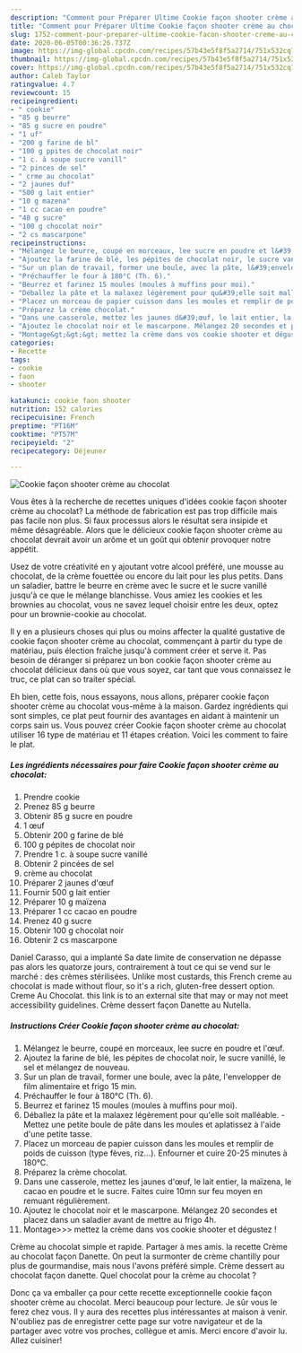 ```yaml
---
description: "Comment pour Préparer Ultime Cookie façon shooter crème au chocolat"
title: "Comment pour Préparer Ultime Cookie façon shooter crème au chocolat"
slug: 1752-comment-pour-preparer-ultime-cookie-facon-shooter-creme-au-chocolat
date: 2020-06-05T00:36:26.737Z
image: https://img-global.cpcdn.com/recipes/57b43e5f8f5a2714/751x532cq70/cookie-facon-shooter-creme-au-chocolat-photo-principale-de-la-recette.jpg
thumbnail: https://img-global.cpcdn.com/recipes/57b43e5f8f5a2714/751x532cq70/cookie-facon-shooter-creme-au-chocolat-photo-principale-de-la-recette.jpg
cover: https://img-global.cpcdn.com/recipes/57b43e5f8f5a2714/751x532cq70/cookie-facon-shooter-creme-au-chocolat-photo-principale-de-la-recette.jpg
author: Caleb Taylor
ratingvalue: 4.7
reviewcount: 15
recipeingredient:
- " cookie"
- "85 g beurre"
- "85 g sucre en poudre"
- "1 uf"
- "200 g farine de bl"
- "100 g ppites de chocolat noir"
- "1 c. à soupe sucre vanill"
- "2 pinces de sel"
- " crme au chocolat"
- "2 jaunes duf"
- "500 g lait entier"
- "10 g mazena"
- "1 cc cacao en poudre"
- "40 g sucre"
- "100 g chocolat noir"
- "2 cs mascarpone"
recipeinstructions:
- "Mélangez le beurre, coupé en morceaux, lee sucre en poudre et l&#39;œuf."
- "Ajoutez la farine de blé, les pépites de chocolat noir, le sucre vanillé, le sel et mélangez de nouveau."
- "Sur un plan de travail, former une boule, avec la pâte, l&#39;envelopper de film alimentaire et frigo 15 min."
- "Préchauffer le four à 180°C (Th. 6)."
- "Beurrez et farinez 15 moules (moules à muffins pour moi)."
- "Déballez la pâte et la malaxez légèrement pour qu&#39;elle soit malléable. Mettez une petite boule de pâte dans les moules et aplatissez à l&#39;aide d&#39;une petite tasse."
- "Placez un morceau de papier cuisson dans les moules et remplir de poids de cuisson (type fèves, riz...). Enfourner et cuire 20-25 minutes à 180°C."
- "Préparez la crème chocolat."
- "Dans une casserole, mettez les jaunes d&#39;œuf, le lait entier, la maïzena, le cacao en poudre et le sucre. Faites cuire 10mn sur feu moyen en remuant régulièrement."
- "Ajoutez le chocolat noir et le mascarpone. Mélangez 20 secondes et placez dans un saladier avant de mettre au frigo 4h."
- "Montage&gt;&gt;&gt; mettez la crème dans vos cookie shooter et dégustez !"
categories:
- Recette
tags:
- cookie
- faon
- shooter

katakunci: cookie faon shooter 
nutrition: 152 calories
recipecuisine: French
preptime: "PT16M"
cooktime: "PT57M"
recipeyield: "2"
recipecategory: Déjeuner

---
```



![Cookie façon shooter crème au chocolat](https://img-global.cpcdn.com/recipes/57b43e5f8f5a2714/751x532cq70/cookie-facon-shooter-creme-au-chocolat-photo-principale-de-la-recette.jpg)

Vous êtes à la recherche de recettes uniques d'idées cookie façon shooter crème au chocolat? La méthode de fabrication est pas trop difficile mais pas facile non plus. Si faux processus alors le résultat sera insipide et même désagréable. Alors que le délicieux cookie façon shooter crème au chocolat devrait avoir un arôme et un goût qui obtenir provoquer notre appétit.

Usez de votre créativité en y ajoutant votre alcool préféré, une mousse au chocolat, de la crème fouettée ou encore du lait pour les plus petits. Dans un saladier, battre le beurre en crème avec le sucre et le sucre vanillé jusqu&#39;à ce que le mélange blanchisse. Vous amiez les cookies et les brownies au chocolat, vous ne savez lequel choisir entre les deux, optez pour un brownie-cookie au chocolat.

Il y en a plusieurs choses qui plus ou moins affecter la qualité gustative de cookie façon shooter crème au chocolat, commençant à partir du type de matériau, puis élection fraîche jusqu'à comment créer et serve it. Pas besoin de déranger si préparez un bon cookie façon shooter crème au chocolat délicieux dans où que vous soyez, car tant que vous connaissez le truc, ce plat can so traiter spécial.


Eh bien, cette fois, nous essayons, nous allons, préparer cookie façon shooter crème au chocolat vous-même à la maison. Gardez ingrédients qui sont simples, ce plat peut fournir des avantages en aidant à maintenir un corps sain us. Vous pouvez créer Cookie façon shooter crème au chocolat utiliser 16 type de matériau et 11 étapes création. Voici les comment to faire le plat.

<!--inarticleads1-->

##### Les ingrédients nécessaires pour faire Cookie façon shooter crème au chocolat:

1. Prendre  cookie
1. Prenez 85 g beurre
1. Obtenir 85 g sucre en poudre
1.  1 œuf
1. Obtenir 200 g farine de blé
1.  100 g pépites de chocolat noir
1. Prendre 1 c. à soupe sucre vanillé
1. Obtenir 2 pincées de sel
1.   crème au chocolat
1. Préparer 2 jaunes d&#39;œuf
1. Fournir 500 g lait entier
1. Préparer 10 g maïzena
1. Préparer 1 cc cacao en poudre
1. Prenez 40 g sucre
1. Obtenir 100 g chocolat noir
1. Obtenir 2 cs mascarpone


Daniel Carasso, qui a implanté Sa date limite de conservation ne dépasse pas alors les quatorze jours, contrairement à tout ce qui se vend sur le marché : des crèmes stérilisées. Unlike most custards, this French creme au chocolat is made without flour, so it&#39;s a rich, gluten-free dessert option. Creme Au Chocolat. this link is to an external site that may or may not meet accessibility guidelines. Crème dessert façon Danette au Nutella. 

<!--inarticleads2-->

##### Instructions Créer Cookie façon shooter crème au chocolat:

1. Mélangez le beurre, coupé en morceaux, lee sucre en poudre et l&#39;œuf.
1. Ajoutez la farine de blé, les pépites de chocolat noir, le sucre vanillé, le sel et mélangez de nouveau.
1. Sur un plan de travail, former une boule, avec la pâte, l&#39;envelopper de film alimentaire et frigo 15 min.
1. Préchauffer le four à 180°C (Th. 6).
1. Beurrez et farinez 15 moules (moules à muffins pour moi).
1. Déballez la pâte et la malaxez légèrement pour qu&#39;elle soit malléable. - Mettez une petite boule de pâte dans les moules et aplatissez à l&#39;aide d&#39;une petite tasse.
1. Placez un morceau de papier cuisson dans les moules et remplir de poids de cuisson (type fèves, riz...). Enfourner et cuire 20-25 minutes à 180°C.
1. Préparez la crème chocolat.
1. Dans une casserole, mettez les jaunes d&#39;œuf, le lait entier, la maïzena, le cacao en poudre et le sucre. Faites cuire 10mn sur feu moyen en remuant régulièrement.
1. Ajoutez le chocolat noir et le mascarpone. Mélangez 20 secondes et placez dans un saladier avant de mettre au frigo 4h.
1. Montage&gt;&gt;&gt; mettez la crème dans vos cookie shooter et dégustez !


Crème au chocolat simple et rapide. Partager à mes amis. la recette Crème au chocolat façon Danette. On peut la surmonter de crème chantilly pour plus de gourmandise, mais nous l&#39;avons préféré simple. Crème dessert au chocolat façon danette. Quel chocolat pour la crème au chocolat ? 


Donc ça va emballer ça pour cette recette exceptionnelle cookie façon shooter crème au chocolat. Merci beaucoup pour lecture. Je sûr vous le ferez chez vous. Il y aura des recettes plus  intéressantes at maison à venir. N'oubliez pas de enregistrer cette page sur votre navigateur et de la partager avec votre vos proches, collègue et amis. Merci encore d'avoir lu. Allez cuisiner!
